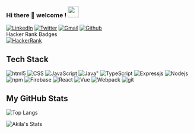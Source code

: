 ### Hi there 👋 welcome !     <img src="https://media.giphy.com/media/WUlplcMpOCEmTGBtBW/giphy.gif" width="30">  

<!--



**AkilaDee/AkilaDee** is a ✨ _special_ ✨ repository because its `README.md` (this file) appears on your GitHub profile.

Here are some ideas to get you started:

- 🔭 I’m currently working on ...
- 🌱 I’m currently learning ...
- 👯 I’m looking to collaborate on ...
- 🤔 I’m looking for help with ...
- 💬 Ask me about ...
- 📫 How to reach me: ...
- 😄 Pronouns: ...
- ⚡ Fun fact: ...
-->

[![LinkedIn](https://img.shields.io/badge/--linkedin?label=LinkedIn&logo=LinkedIn&style=social)](https://www.linkedin.com/in/akiladee)
[![Twitter](https://img.shields.io/badge/--Twitter?label=Twitter&logo=Twitter&style=social)](https://twitter.com/AkilaDee)
[![Gmail](https://img.shields.io/badge/--linkedin?label=Gmail&logo=gmail&style=social)](mailto:akila.mde@gmail.com)
[![Github](https://img.shields.io/github/followers/AkilaDee?label=Follow%20Me&style=social)](https://github.com/AkilaDess)<br/>
Hacker Rank Badges<br/> [![HackerRank](https://img.shields.io/badge/--dev?label=HackerRank&logo=Hackerrank&style=social)](https://www.hackerrank.com/akiladee)

## Tech Stack
<p>
  <img alt="html5" src="https://img.shields.io/badge/-HTML5-E34F26?style=flat-square&logo=html5&logoColor=white" />
  <img alt="CSS" src="https://img.shields.io/badge/CSS%20-%231572B6.svg?style=flat-square&logo=css3&logoColor=white" />
  <img alt="JavaScript" src="https://img.shields.io/badge/JavaScript%20-%23F7DF1E.svg?style=flat-square&logo=javascript&logoColor=black" />
  <img alt=Java" src="https://img.shields.io/badge/Java-ED8B00?style=flat-square&logo=java&logoColor=white" />
  <img alt="TypeScript" src="https://img.shields.io/badge/TypeScript-007ACC?style=flat-square&logo=typescript&logoColor=white" />
  <img alt="Expressjs" src="https://img.shields.io/badge/express.js-%23404d59.svg?style=flat-square&logo=express&logoColor=%2361DAFB")  />                                                                                                                       
  <img alt="Nodejs" src="https://img.shields.io/badge/-Nodejs-43853d?style=flat-square&logo=Node.js&logoColor=white" />
  <img alt="npm" src="https://img.shields.io/badge/-NPM-CB3837?style=flat-square&logo=npm&logoColor=white" />
  <img alt="Firebase" src="https://img.shields.io/badge/firebase-%23039BE5.svg?style=flat-square&logo=firebase" />                                         <img alt="React" src="https://img.shields.io/badge/React-20232A?style=flat-square&logo=react&logoColor=61DAFB" />
                                                                                                                                                           <img alt="Vue" src="https://img.shields.io/badge/Vue.js-35495E?style=flat-square&logo=vue.js&logoColor=4FC08D" />
  <img alt="Webpack" src="https://img.shields.io/badge/-Webpack-8DD6F9?style=flat-square&logo=webpack&logoColor=white" /> 
<!--   <img alt="Docker" src="https://img.shields.io/badge/-Docker-46a2f1?style=flat-square&logo=docker&logoColor=white" /> -->
  <img alt="git" src="https://img.shields.io/badge/-Git-F05032?style=flat-square&logo=git&logoColor=white" />
<!--   <img alt="Python" src="https://img.shields.io/badge/Python%20-%2314354C.svg?style=flat-square&logo=python&logoColor=white" /> -->
</p>

## My GitHub Stats

![Top Langs](https://github-readme-stats.vercel.app/api/top-langs/?username=AkilaDee&layout=compact&show_icons=true&bg_color=000000&text_color=FFFFFF)

![Akila's Stats](https://github-readme-stats.vercel.app/api?username=AkilaDee&show_icons=true&bg_color=000000&text_color=FFFFFF)
<!-- ![Akila's github stats](https://github-readme-stats.vercel.app/api?username=AkilaDee&layout=compact&include_all_commits=true&show_icons=true&hide=issues) -->
